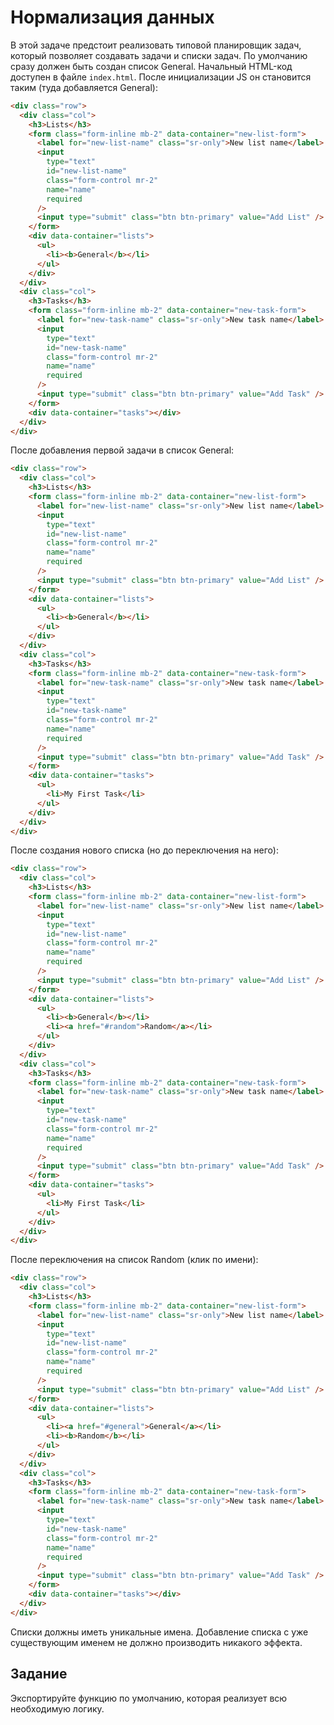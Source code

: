 # Нормализация данных

В этой задаче предстоит реализовать типовой планировщик задач, который позволяет создавать задачи и списки задач. По умолчанию сразу должен быть создан список General. Начальный HTML-код доступен в файле `index.html`. После инициализации JS он становится таким (туда добавляется General):

```html
<div class="row">
  <div class="col">
    <h3>Lists</h3>
    <form class="form-inline mb-2" data-container="new-list-form">
      <label for="new-list-name" class="sr-only">New list name</label>
      <input
        type="text"
        id="new-list-name"
        class="form-control mr-2"
        name="name"
        required
      />
      <input type="submit" class="btn btn-primary" value="Add List" />
    </form>
    <div data-container="lists">
      <ul>
        <li><b>General</b></li>
      </ul>
    </div>
  </div>
  <div class="col">
    <h3>Tasks</h3>
    <form class="form-inline mb-2" data-container="new-task-form">
      <label for="new-task-name" class="sr-only">New task name</label>
      <input
        type="text"
        id="new-task-name"
        class="form-control mr-2"
        name="name"
        required
      />
      <input type="submit" class="btn btn-primary" value="Add Task" />
    </form>
    <div data-container="tasks"></div>
  </div>
</div>
```

После добавления первой задачи в список General:

```html
<div class="row">
  <div class="col">
    <h3>Lists</h3>
    <form class="form-inline mb-2" data-container="new-list-form">
      <label for="new-list-name" class="sr-only">New list name</label>
      <input
        type="text"
        id="new-list-name"
        class="form-control mr-2"
        name="name"
        required
      />
      <input type="submit" class="btn btn-primary" value="Add List" />
    </form>
    <div data-container="lists">
      <ul>
        <li><b>General</b></li>
      </ul>
    </div>
  </div>
  <div class="col">
    <h3>Tasks</h3>
    <form class="form-inline mb-2" data-container="new-task-form">
      <label for="new-task-name" class="sr-only">New task name</label>
      <input
        type="text"
        id="new-task-name"
        class="form-control mr-2"
        name="name"
        required
      />
      <input type="submit" class="btn btn-primary" value="Add Task" />
    </form>
    <div data-container="tasks">
      <ul>
        <li>My First Task</li>
      </ul>
    </div>
  </div>
</div>
```

После создания нового списка (но до переключения на него):

```html
<div class="row">
  <div class="col">
    <h3>Lists</h3>
    <form class="form-inline mb-2" data-container="new-list-form">
      <label for="new-list-name" class="sr-only">New list name</label>
      <input
        type="text"
        id="new-list-name"
        class="form-control mr-2"
        name="name"
        required
      />
      <input type="submit" class="btn btn-primary" value="Add List" />
    </form>
    <div data-container="lists">
      <ul>
        <li><b>General</b></li>
        <li><a href="#random">Random</a></li>
      </ul>
    </div>
  </div>
  <div class="col">
    <h3>Tasks</h3>
    <form class="form-inline mb-2" data-container="new-task-form">
      <label for="new-task-name" class="sr-only">New task name</label>
      <input
        type="text"
        id="new-task-name"
        class="form-control mr-2"
        name="name"
        required
      />
      <input type="submit" class="btn btn-primary" value="Add Task" />
    </form>
    <div data-container="tasks">
      <ul>
        <li>My First Task</li>
      </ul>
    </div>
  </div>
</div>
```

После переключения на список Random (клик по имени):

```html
<div class="row">
  <div class="col">
    <h3>Lists</h3>
    <form class="form-inline mb-2" data-container="new-list-form">
      <label for="new-list-name" class="sr-only">New list name</label>
      <input
        type="text"
        id="new-list-name"
        class="form-control mr-2"
        name="name"
        required
      />
      <input type="submit" class="btn btn-primary" value="Add List" />
    </form>
    <div data-container="lists">
      <ul>
        <li><a href="#general">General</a></li>
        <li><b>Random</b></li>
      </ul>
    </div>
  </div>
  <div class="col">
    <h3>Tasks</h3>
    <form class="form-inline mb-2" data-container="new-task-form">
      <label for="new-task-name" class="sr-only">New task name</label>
      <input
        type="text"
        id="new-task-name"
        class="form-control mr-2"
        name="name"
        required
      />
      <input type="submit" class="btn btn-primary" value="Add Task" />
    </form>
    <div data-container="tasks"></div>
  </div>
</div>
```

Списки должны иметь уникальные имена. Добавление списка с уже существующим именем не должно производить никакого эффекта.

## Задание

Экспортируйте функцию по умолчанию, которая реализует всю необходимую логику.